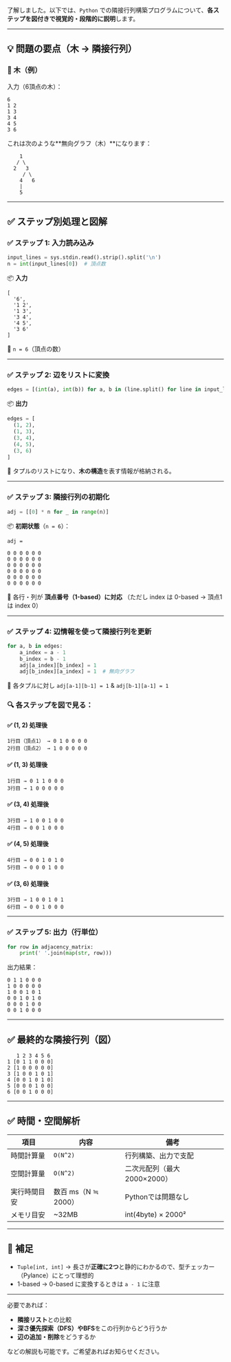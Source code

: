 了解しました。以下では、`Python` での隣接行列構築プログラムについて、**各ステップを図付きで視覚的・段階的に説明**します。

---

## 💡 問題の要点（木 → 隣接行列）

### 🔸 木（例）

入力（6頂点の木）：

```
6
1 2
1 3
3 4
4 5
3 6
```

これは次のような\*\*無向グラフ（木）\*\*になります：

```
    1
   / \
  2   3
     / \
    4   6
    |
    5
```

---

## ✅ ステップ別処理と図解

### ✅ ステップ 1: 入力読み込み

```python
input_lines = sys.stdin.read().strip().split('\n')
n = int(input_lines[0])  # 頂点数
```

📦 **入力**

```text
[
  '6',
  '1 2',
  '1 3',
  '3 4',
  '4 5',
  '3 6'
]
```

📌 `n = 6`（頂点の数）

---

### ✅ ステップ 2: 辺をリストに変換

```python
edges = [(int(a), int(b)) for a, b in (line.split() for line in input_lines[1:])]
```

📦 **出力**

```python
edges = [
  (1, 2),
  (1, 3),
  (3, 4),
  (4, 5),
  (3, 6)
]
```

📌 タプルのリストになり、**木の構造**を表す情報が格納される。

---

### ✅ ステップ 3: 隣接行列の初期化

```python
adj = [[0] * n for _ in range(n)]
```

📦 **初期状態**（`n = 6`）：

```
adj =

0 0 0 0 0 0
0 0 0 0 0 0
0 0 0 0 0 0
0 0 0 0 0 0
0 0 0 0 0 0
0 0 0 0 0 0
```

📌 各行・列が **頂点番号（1-based）に対応**
（ただし index は 0-based → 頂点1 は index 0）

---

### ✅ ステップ 4: 辺情報を使って隣接行列を更新

```python
for a, b in edges:
    a_index = a - 1
    b_index = b - 1
    adj[a_index][b_index] = 1
    adj[b_index][a_index] = 1  # 無向グラフ
```

📌 各タプルに対し `adj[a-1][b-1] = 1` & `adj[b-1][a-1] = 1`

### 🔍 各ステップを図で見る：

#### ✅ (1, 2) 処理後

```
1行目（頂点1） → 0 1 0 0 0 0
2行目（頂点2） → 1 0 0 0 0 0
```

#### ✅ (1, 3) 処理後

```
1行目 → 0 1 1 0 0 0
3行目 → 1 0 0 0 0 0
```

#### ✅ (3, 4) 処理後

```
3行目 → 1 0 0 1 0 0
4行目 → 0 0 1 0 0 0
```

#### ✅ (4, 5) 処理後

```
4行目 → 0 0 1 0 1 0
5行目 → 0 0 0 1 0 0
```

#### ✅ (3, 6) 処理後

```
3行目 → 1 0 0 1 0 1
6行目 → 0 0 1 0 0 0
```

---

### ✅ ステップ 5: 出力（行単位）

```python
for row in adjacency_matrix:
    print(' '.join(map(str, row)))
```

出力結果：

```
0 1 1 0 0 0
1 0 0 0 0 0
1 0 0 1 0 1
0 0 1 0 1 0
0 0 0 1 0 0
0 0 1 0 0 0
```

---

## ✅ 最終的な隣接行列（図）

```
   1 2 3 4 5 6
1 [0 1 1 0 0 0]
2 [1 0 0 0 0 0]
3 [1 0 0 1 0 1]
4 [0 0 1 0 1 0]
5 [0 0 0 1 0 0]
6 [0 0 1 0 0 0]
```

---

## ✅ 時間・空間解析

| 項目         | 内容                | 備考                         |
| ------------ | ------------------- | ---------------------------- |
| 時間計算量   | `O(N^2)`            | 行列構築、出力で支配         |
| 空間計算量   | `O(N^2)`            | 二次元配列（最大 2000×2000） |
| 実行時間目安 | 数百 ms（N ≒ 2000） | Pythonでは問題なし           |
| メモリ目安   | \~32MB              | int(4byte) × 2000²           |

---

## 🧠 補足

- `Tuple[int, int]` → 長さが**正確に2つ**と静的にわかるので、型チェッカー（Pylance）にとって理想的
- 1-based → 0-based に変換するときは `a - 1` に注意

---

必要であれば：

- **隣接リスト**との比較
- **深さ優先探索（DFS）**や**BFS**をこの行列からどう行うか
- **辺の追加・削除**をどうするか

などの解説も可能です。ご希望あればお知らせください。
